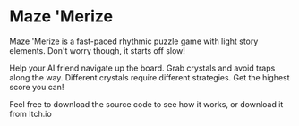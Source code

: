 # Maze 'Merize
 
Maze 'Merize is a fast-paced rhythmic puzzle game with light story elements. Don't worry though, it starts off slow!

Help your AI friend navigate up the board. Grab crystals and avoid traps along the way. Different crystals require different strategies. Get the highest score you can!

Feel free to download the source code to see how it works, or download it from Itch.io
